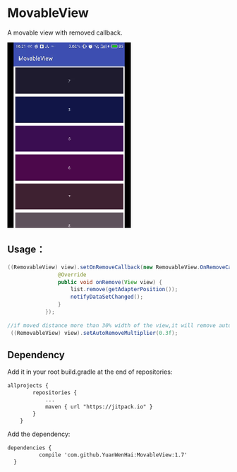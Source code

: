 # MovableView
A movable view with removed callback.

![image](https://github.com/YuanWenHai/MovableView/blob/master/example/screenshot/anim.gif)


## Usage：
```java
((RemovableView) view).setOnRemoveCallback(new RemovableView.OnRemoveCallback() {
                @Override
                public void onRemove(View view) {
                    list.remove(getAdapterPosition());
                    notifyDataSetChanged();
                }
            });
 ```
 ```java
 //if moved distance more than 30% width of the view,it will remove automatically.
  ((RemovableView) view).setAutoRemoveMultiplier(0.3f);
  ```
## Dependency
Add it in your root build.gradle at the end of repositories:
```
allprojects {
		repositories {
			...
			maven { url "https://jitpack.io" }
		}
	}
  ```
  Add the dependency:
  ```
  dependencies {
	        compile 'com.github.YuanWenHai:MovableView:1.7'
	}
  ```
